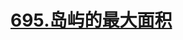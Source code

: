 # [695.岛屿的最大面积](https://leetcode.cn/problems/max-area-of-island/)

<SourceCode src="../.leetcode/695.岛屿的最大面积.ts" />
